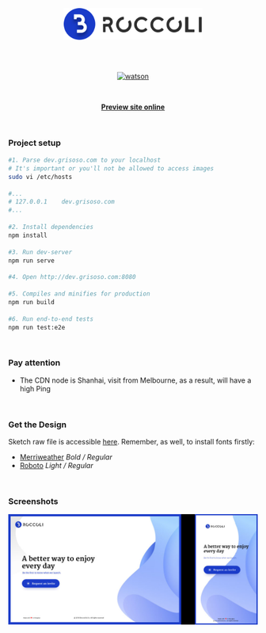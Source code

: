 <br>
<br>

<p align="center">
  <img width="280px" src="./src/assets/logo.png" alt="logo" />
</p>

<br>
<br>

<p align="center">
  <a href="https://github.com/waynecz/Watson">
  <img alt="watson" src="https://img.shields.io/badge/watson-1.0.4-blue.svg?style=for-the-badge"/>
  </a>
</p>

<br>

<p align="center">
  <b>
    <a href="https://broccoli.grisoso.com">Preview site online</a>
  </b>
</p>

<br>

### Project setup

```bash
#1. Parse dev.grisoso.com to your localhost
# It's important or you'll not be allowed to access images
sudo vi /etc/hosts

#...
# 127.0.0.1    dev.grisoso.com
#...

#2. Install dependencies
npm install

#3. Run dev-server
npm run serve

#4. Open http://dev.grisoso.com:8080

#5. Compiles and minifies for production
npm run build

#6. Run end-to-end tests
npm run test:e2e
```

<br>

### Pay attention

- The CDN node is Shanhai, visit from Melbourne, as a result, will have a high Ping

<br>

### Get the Design

Sketch raw file is accessible [here](./design). Remember, as well, to install fonts firstly:
- [Merriweather](https://github.com/EbenSorkin/Merriweather/tree/master/fonts/otf) *Bold / Regular*
- [Roboto](https://github.com/google/roboto/releases/tag/v2.138) *Light / Regular*

<br>

### Screenshots

![](./src/assets/screenshot.jpg)

